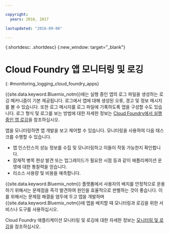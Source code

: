 ```yaml
---

copyright:
  years: 2016, 2017

lastupdated: "2016-09-06"

---
```


{:shortdesc: .shortdesc}
{:new_window: target="_blank"}

# Cloud Foundry 앱 모니터링 및 로깅
{: #monitoring_logging_cloud_foundry_apps}

{{site.data.keyword.Bluemix_notm}}에는 실행 중인 앱의 로그 파일을 생성하는 로깅 메커니즘이 기본 제공됩니다. 로그에서 앱에 대해 생성된 오류, 경고 및 정보 메시지를 볼 수 있습니다. 또한 로그 메시지를 로그 파일에 기록하도록 앱을 구성할 수도 있습니다. 로그 형식 및 로그를 보는 방법에 대한 자세한 정보는 [Cloud Foundry에서 실행 중인 앱 로깅](/docs/monitor_log/monitoringandlogging.html#logging_for_bluemix_apps)을 참조하십시오.

앱을 모니터링하면 앱 개발을 보고 제어할 수 있습니다. 모니터링을 사용하여 다음 태스크를 수행할 수 있습니다.

* 앱 인스턴스의 성능 정보를 수집 및 모니터링하고 이들이 작동 가능한지 확인합니다. 
* 잠재적 병목 현상 발견 또는 업그레이드가 필요한 시점 등과 같이 애플리케이션 운영에 대한 통찰력을 얻습니다. 
* 리소스 사용량 및 비용을 예측합니다. 

{{site.data.keyword.Bluemix_notm}} 플랫폼에서 사용자의 배치를 안정적으로 운용하기 위해서는 문제점을 즉각 발견하여 원인을 효율적으로 판별하는 것이 좋습니다. 이를 위해서는 문제점 해결을 염두에 두고 앱을 개발하며 {{site.data.keyword.Bluemix_notm}}에 앱을 배치할 때 모니터링과 로깅을 위한 서비스나 도구를 사용하십시오. 

Cloud Foundry 애플리케이션 모니터링 및 로깅에 대한 자세한 정보는 [모니터링 및 로깅](/docs/monitor_log/monitoringandlogging.html)을 참조하십시오.
